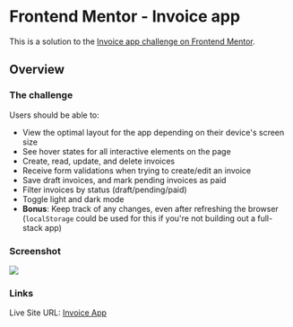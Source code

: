 # Frontend Mentor - Invoice app

This is a solution to the [Invoice app challenge on Frontend Mentor](https://www.frontendmentor.io/challenges/invoice-app-i7KaLTQjl).

## Overview

### The challenge

Users should be able to:

- View the optimal layout for the app depending on their device's screen size
- See hover states for all interactive elements on the page
- Create, read, update, and delete invoices
- Receive form validations when trying to create/edit an invoice
- Save draft invoices, and mark pending invoices as paid
- Filter invoices by status (draft/pending/paid)
- Toggle light and dark mode
- **Bonus**: Keep track of any changes, even after refreshing the browser (`localStorage` could be used for this if you're not building out a full-stack app)

### Screenshot

![](./screenshot.jpg)

### Links

Live Site URL: [Invoice App](https://invoice-app-3517e.web.app)
